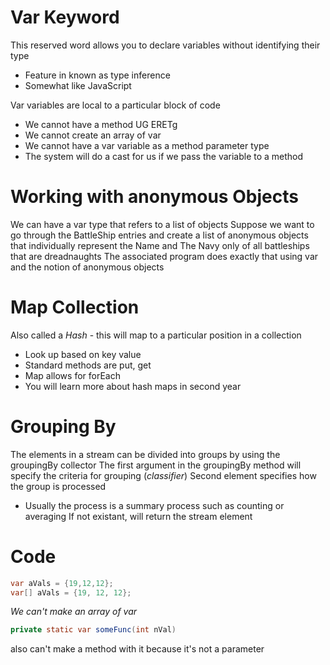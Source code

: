 # Var Keyword
This reserved word allows you to declare variables without identifying their type
- Feature in known as type inference 
- Somewhat like JavaScript 

Var variables are local to a particular block of code 
- We cannot have a method UG ERETg
- We cannot create an array of var 
- We cannot have a var variable as a method parameter type 
- The system will do a cast for us if we pass the variable to a method
# Working with anonymous Objects
We can have a var type that refers to a list of objects
Suppose we want to go through the BattleShip entries and create a list of anonymous objects that individually represent the Name and The Navy only of all battleships that are dreadnaughts
The associated program does exactly that using var and the notion of anonymous objects
# Map Collection
Also called a *Hash* - this will map to a particular position in a collection
- Look up based on key value
- Standard methods are put, get
- Map allows for forEach
- You will learn more about hash maps in second year
# Grouping By
The elements in a stream can be divided into groups by using the groupingBy collector
The first argument in the groupingBy method will specify the criteria for grouping (*classifier*)
Second element specifies how the group is processed
- Usually the process is a summary process such as counting or averaging
If not existant, will return the stream element
# Code
```java
var aVals = {19,12,12};  
var[] aVals = {19, 12, 12};
```
*We can't make an array of var*
```java
private static var someFunc(int nVal)
```
also can't make a method with it because it's not a parameter